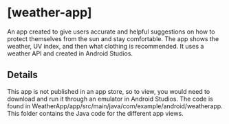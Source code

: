 # [weather-app]
An app created to give users accurate and helpful suggestions on how to protect themselves from the sun and stay comfortable. The app shows the weather, UV index, and then what clothing is recommended. It uses a weather API and created in Android Studios. 

## Details
This app is not published in an app store, so to view, you would need to download and run it through an emulator in Android Studios. The code is found in WeatherApp/app/src/main/java/com/example/android/weatherapp. This folder contains the Java code for the different app views. 
